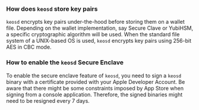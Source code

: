 ### How does `keosd` store key pairs

`keosd` encrypts key pairs under-the-hood before storing them on a wallet file. Depending on the wallet implementation, say Secure Clave or YubiHSM, a specific cryptographic algorithm will be used. When the standard file system of a UNIX-based OS is used, `keosd` encrypts key pairs using 256-bit AES in CBC mode.

### How to enable the `keosd` Secure Enclave

To enable the secure enclave feature of `keosd`, you need to sign a `keosd` binary with a certificate provided with your Apple Developer Account. Be aware that there might be some constraints imposed by App Store when signing from a console application. Therefore, the signed binaries might need to be resigned every 7 days.
